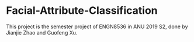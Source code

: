 # Facial-Attribute-Classification
This project is the semester project of ENGN8536 in ANU 2019 S2, done by Jianjie Zhao and Guofeng Xu.
